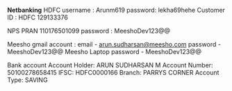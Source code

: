 
**Netbanking** 
HDFC 
username : Arunm619
password: lekha69hehe
Customer ID : HDFC 129133376


NPS PRAN 110176501099
password : MeeshoDev123@@


Meesho gmail account :
email - arun.sudharsan@meesho.com
password - MeeshoDev123@@
Meesho Laptop password - MeeshoDev123@@


Bank account
Account Holder: ARUN SUDHARSAN M
Account Number: 50100278658415
IFSC: HDFC0000166
Branch: PARRYS CORNER
Account Type: SAVING

